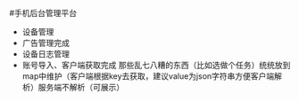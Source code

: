 #手机后台管理平台
  * 设备管理
  * 广告管理完成
  * 设备日志管理
  * 账号导入、客户端获取完成
  那些乱七八糟的东西（比如选做个任务）统统放到map中维护（客户端根据key去获取，建议value为json字符串方便客户端解析）服务端不解析（可展示）
   